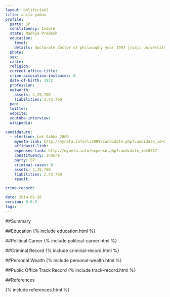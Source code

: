 ```yaml
---
layout: politician2
title: anita yadav
profile: 
  party: SP
  constituency: Indore
  state: Madhya Pradesh
  education: 
    level: 
    details: doctorate doctor of philosophy year 1997 jivaji university gwalior
  photo: 
  sex: 
  caste: 
  religion: 
  current-office-title: 
  crime-accusation-instances: 0
  date-of-birth: 1972
  profession: 
  networth: 
    assets: 2,29,780
    liabilities: 2,43,760
  pan: 
  twitter: 
  website: 
  youtube-interview: 
  wikipedia: 

candidature: 
  - election: Lok Sabha 2009
    myneta-link: http://myneta.info/ls2009/candidate.php?candidate_id=5257
    affidavit-link: 
    expenses-link: http://myneta.info/expense.php?candidate_id=5257
    constituency: Indore 
    party: SP
    criminal-cases: 0
    assets: 2,29,780
    liabilities: 2,43,760
    result:  

crime-record: 

date: 2014-01-28
version: 0.0.5
tags: 
---
```

##Summary


##Education
{% include education.html %}


##Political Career
{% include political-career.html %}


##Criminal Record
{% include criminal-record.html %}


##Personal Wealth
{% include personal-wealth.html %}


##Public Office Track Record
{% include track-record.html %}


##References


{% include references.html %}
